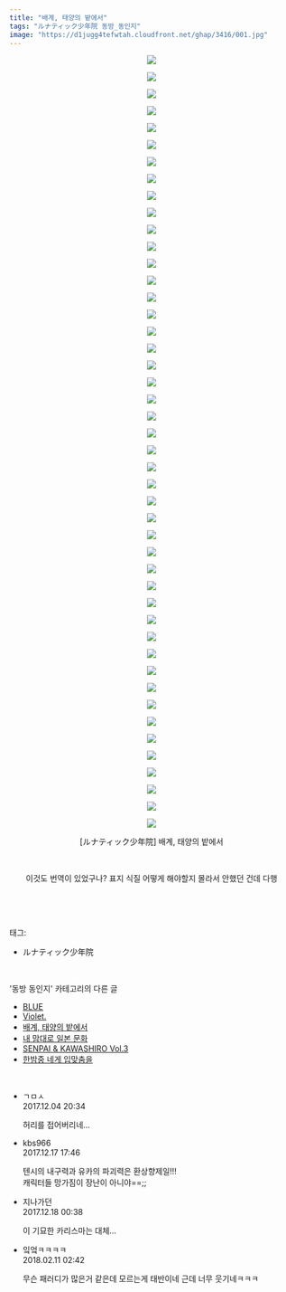 ```yaml
---
title: "배계, 태양의 밭에서"
tags: "ルナティック少年院 동방_동인지"
image: "https://d1jugg4tefwtah.cloudfront.net/ghap/3416/001.jpg"
---
```

<div class="article">
<p style="text-align: center; clear: none; float: none;"><img src="{{ site.imgserver11 }}/ghap/3416/001.jpg"/></p>
<p style="text-align: center; clear: none; float: none;"><img src="{{ site.imgserver11 }}/ghap/3416/002.jpg"/></p>
<p style="text-align: center; clear: none; float: none;"><img src="{{ site.imgserver11 }}/ghap/3416/003.jpg"/></p>
<p style="text-align: center; clear: none; float: none;"><img src="{{ site.imgserver11 }}/ghap/3416/004.jpg"/></p>
<p style="text-align: center; clear: none; float: none;"><img src="{{ site.imgserver11 }}/ghap/3416/005.jpg"/></p>
<p style="text-align: center; clear: none; float: none;"><img src="{{ site.imgserver11 }}/ghap/3416/006.jpg"/></p>
<p style="text-align: center; clear: none; float: none;"><img src="{{ site.imgserver11 }}/ghap/3416/007.jpg"/></p>
<p style="text-align: center; clear: none; float: none;"><img src="{{ site.imgserver11 }}/ghap/3416/008.jpg"/></p>
<p style="text-align: center; clear: none; float: none;"><img src="{{ site.imgserver11 }}/ghap/3416/009.jpg"/></p>
<p style="text-align: center; clear: none; float: none;"><img src="{{ site.imgserver11 }}/ghap/3416/010.jpg"/></p>
<p style="text-align: center; clear: none; float: none;"><img src="{{ site.imgserver11 }}/ghap/3416/011.jpg"/></p>
<p style="text-align: center; clear: none; float: none;"><img src="{{ site.imgserver11 }}/ghap/3416/012.jpg"/></p>
<p style="text-align: center; clear: none; float: none;"><img src="{{ site.imgserver11 }}/ghap/3416/013.jpg"/></p>
<p style="text-align: center; clear: none; float: none;"><img src="{{ site.imgserver11 }}/ghap/3416/014.jpg"/></p>
<p style="text-align: center; clear: none; float: none;"><img src="{{ site.imgserver11 }}/ghap/3416/015.jpg"/></p>
<p style="text-align: center; clear: none; float: none;"><img src="{{ site.imgserver11 }}/ghap/3416/016.jpg"/></p>
<p style="text-align: center; clear: none; float: none;"><img src="{{ site.imgserver11 }}/ghap/3416/017.jpg"/></p>
<p style="text-align: center; clear: none; float: none;"><img src="{{ site.imgserver11 }}/ghap/3416/018.jpg"/></p>
<p style="text-align: center; clear: none; float: none;"><img src="{{ site.imgserver11 }}/ghap/3416/019.jpg"/></p>
<p style="text-align: center; clear: none; float: none;"><img src="{{ site.imgserver11 }}/ghap/3416/020.jpg"/></p>
<p style="text-align: center; clear: none; float: none;"><img src="{{ site.imgserver11 }}/ghap/3416/021.jpg"/></p>
<p style="text-align: center; clear: none; float: none;"><img src="{{ site.imgserver11 }}/ghap/3416/022.jpg"/></p>
<p style="text-align: center; clear: none; float: none;"><img src="{{ site.imgserver11 }}/ghap/3416/023.jpg"/></p>
<p style="text-align: center; clear: none; float: none;"><img src="{{ site.imgserver11 }}/ghap/3416/024.jpg"/></p>
<p style="text-align: center; clear: none; float: none;"><img src="{{ site.imgserver11 }}/ghap/3416/025.jpg"/></p>
<p style="text-align: center; clear: none; float: none;"><img src="{{ site.imgserver11 }}/ghap/3416/026.jpg"/></p>
<p style="text-align: center; clear: none; float: none;"><img src="{{ site.imgserver11 }}/ghap/3416/027.jpg"/></p>
<p style="text-align: center; clear: none; float: none;"><img src="{{ site.imgserver11 }}/ghap/3416/028.jpg"/></p>
<p style="text-align: center; clear: none; float: none;"><img src="{{ site.imgserver11 }}/ghap/3416/029.jpg"/></p>
<p style="text-align: center; clear: none; float: none;"><img src="{{ site.imgserver11 }}/ghap/3416/030.jpg"/></p>
<p style="text-align: center; clear: none; float: none;"><img src="{{ site.imgserver11 }}/ghap/3416/031.jpg"/></p>
<p style="text-align: center; clear: none; float: none;"><img src="{{ site.imgserver11 }}/ghap/3416/032.jpg"/></p>
<p style="text-align: center; clear: none; float: none;"><img src="{{ site.imgserver11 }}/ghap/3416/033.jpg"/></p>
<p style="text-align: center; clear: none; float: none;"><img src="{{ site.imgserver11 }}/ghap/3416/034.jpg"/></p>
<p style="text-align: center; clear: none; float: none;"><img src="{{ site.imgserver11 }}/ghap/3416/035.jpg"/></p>
<p style="text-align: center; clear: none; float: none;"><img src="{{ site.imgserver11 }}/ghap/3416/036.jpg"/></p>
<p style="text-align: center; clear: none; float: none;"><img src="{{ site.imgserver11 }}/ghap/3416/037.jpg"/></p>
<p style="text-align: center; clear: none; float: none;"><img src="{{ site.imgserver11 }}/ghap/3416/038.jpg"/></p>
<p style="text-align: center; clear: none; float: none;"><img src="{{ site.imgserver11 }}/ghap/3416/039.jpg"/></p>
<p style="text-align: center; clear: none; float: none;"><img src="{{ site.imgserver11 }}/ghap/3416/040.jpg"/></p>
<p style="text-align: center; clear: none; float: none;"><img src="{{ site.imgserver11 }}/ghap/3416/041.jpg"/></p>
<p style="text-align: center; clear: none; float: none;"><img src="{{ site.imgserver11 }}/ghap/3416/042.jpg"/></p>
<p style="text-align: center; clear: none; float: none;"><img src="{{ site.imgserver11 }}/ghap/3416/043.jpg"/></p>
<p style="text-align: center; clear: none; float: none;"><img src="{{ site.imgserver11 }}/ghap/3416/044.jpg"/></p>
<p style="text-align: center; clear: none; float: none;"><img src="{{ site.imgserver11 }}/ghap/3416/045.jpg"/></p>
<p style="text-align: center; clear: none; float: none;"><img src="{{ site.imgserver11 }}/ghap/3416/046.jpg"/></p>
<p style="text-align: center; clear: none; float: none;">[ルナティック少年院] 배계, 태양의 밭에서</p>
<p style="text-align: center; clear: none; float: none;"><br/></p>
<p style="text-align: center; clear: none; float: none;">이것도 번역이 있었구나? 표지 식질 어떻게 해야할지 몰라서 안했던 건데 다행</p>
<p><br/></p>
</div><br/>
<div class="tagTrail">
<p>태그: </p>
<ul>
<li>ルナティック少年院</li>
</ul>
</div><br/>
<div class="another">
<p>'동방 동인지' 카테고리의 다른 글</p>
<ul>
<li><a href="/ghap_3418">BLUE</a></li>
<li><a href="/ghap_3417">Violet.</a></li>
<li><a href="/ghap_3416">배계, 태양의 밭에서</a></li>
<li><a href="/ghap_3364">내 맘대로 일본 문화</a></li>
<li><a href="/ghap_3332">SENPAI &amp; KAWASHIRO Vol.3</a></li>
<li><a href="/ghap_3331">한밤중 네게 입맞춤을</a></li>
</ul>
</div><br/>
<div class="cb_module cb_fluid">
<div class="cb_wrt cb_profile">
<div class="comment">
<ul>
<li class="cb_thumb_off" id="comment15144783">
<div class="cb_comment_area">
<div class="cb_info_area">
<div class="cb_section">
<span class="cb_nick_name">ㄱㅁㅅ</span>
</div>
<div class="cb_section">
<span class="cb_date">2017.12.04 20:34 </span>
</div>
</div>
<div class="cb_dsc_comment">
<p class="cb_dsc">
											허리를 접어버리네...
										</p>
</div>
</div></li>
<li class="cb_thumb_off" id="comment15154028">
<div class="cb_comment_area">
<div class="cb_info_area">
<div class="cb_section">
<span class="cb_nick_name">kbs966</span>
</div>
<div class="cb_section">
<span class="cb_date">2017.12.17 17:46 </span>
</div>
</div>
<div class="cb_dsc_comment">
<p class="cb_dsc">
											텐시의 내구력과 유카의 파괴력은 환상향제일!!!<br/>
캐릭터들 망가짐이 장난이 아니야==;;
										</p>
</div>
</div></li>
<li class="cb_thumb_off" id="comment15154213">
<div class="cb_comment_area">
<div class="cb_info_area">
<div class="cb_section">
<span class="cb_nick_name">지나가던</span>
</div>
<div class="cb_section">
<span class="cb_date">2017.12.18 00:38 </span>
</div>
</div>
<div class="cb_dsc_comment">
<p class="cb_dsc">
											이 기묘한 카리스마는 대체...
										</p>
</div>
</div></li>
<li class="cb_thumb_off" id="comment15197116">
<div class="cb_comment_area">
<div class="cb_info_area">
<div class="cb_section">
<span class="cb_nick_name">잌엌ㅋㅋㅋㅋ</span>
</div>
<div class="cb_section">
<span class="cb_date">2018.02.11 02:42 </span>
</div>
</div>
<div class="cb_dsc_comment">
<p class="cb_dsc">
											무슨 패러디가 많은거 같은데 모르는게 태반이네 근데 너무 웃기네ㅋㅋㅋ
										</p>
</div>
</div></li>
</ul>
</div>
</div><!-- commentList close -->
</div><br/>
